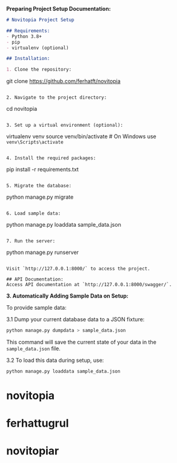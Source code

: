 **Preparing Project Setup Documentation:**


```markdown
# Novitopia Project Setup

## Requirements:
- Python 3.8+
- pip
- virtualenv (optional)

## Installation:

1. Clone the repository:
   ```
   git clone https://github.com/ferhatft/novitopia
   ```

2. Navigate to the project directory:
   ```
   cd novitopia
   ```

3. Set up a virtual environment (optional):
   ```
   virtualenv venv
   source venv/bin/activate  # On Windows use `venv\Scripts\activate`
   ```

4. Install the required packages:
   ```
   pip install -r requirements.txt
   ```

5. Migrate the database:
   ```
   python manage.py migrate
   ```

6. Load sample data:
   ```
   python manage.py loaddata sample_data.json
   ```

7. Run the server:
   ```
   python manage.py runserver
   ```

Visit `http://127.0.0.1:8000/` to access the project.

## API Documentation:
Access API documentation at `http://127.0.0.1:8000/swagger/`.
```

**3. Automatically Adding Sample Data on Setup:**

To provide sample data:

3.1 Dump your current database data to a JSON fixture:
```bash
python manage.py dumpdata > sample_data.json
```

This command will save the current state of your data in the `sample_data.json` file.

3.2 To load this data during setup, use:
```bash
python manage.py loaddata sample_data.json
```
# novitopia
# ferhattugrul
# novitopiar
